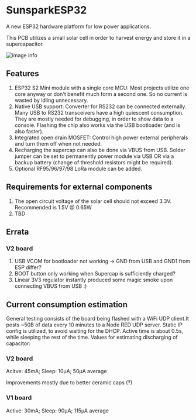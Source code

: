 # SunsparkESP32
A new ESP32 hardware platform for low power applications.

This PCB utilizes a small solar cell in order to harvest energy and store it in a supercapacitor.

![image info](doc/V2/pcb_render.PNG)

## Features
1. ESP32 S2 Mini module with a single core MCU: Most projects utilize one core anyway or don't benefit much form a second one. So no current is wasted by idling unnecessary.
2. Native USB support: Converter for RS232 can be connected externally. Many USB to RS232 transceivers have a high quiescent consumption. They are mostly needed for debugging, in order to show data to a console. Flashing the chip also works via the USB bootloader (and is also faster).
3. Integrated open drain MOSFET: Control high power external peripherals and turn them off when not needed.
4. Recharging the supercap can also be done via VBUS from USB. Solder jumper can be set to permanently power module via USB OR via a backup battery (change of threshold resistors might be required).
5. Optional RF95/96/97/98 LoRa module can be added.

## Requirements for external components
1. The open circuit voltage of the solar cell should not exceed 3.3V. Recommended is 1.5V @ 0.65W
2. TBD

## Errata
### V2 board
1. USB VCOM for bootloader not working -> GND from USB and GND1 from ESP differ?
2. BOOT button only working when Supercap is sufficiently charged?
3. Linear 3V3 regulator instantly produced some magic smoke upon connecting VBUS from USB :)

## Current consumption estimation
General testing consists of the board being flashed with a WiFi UDP client.It posts ~50B of data every 10 minutes to a Node RED UDP server. Static IP config is utilized, to avoid waiting for the DHCP.
Active time is about 0.5s, while sleeping the rest of the time.
Values for estimating discharging of capacitor:
### V2 board
Acitve: 45mA; Sleep: 10µA; 50µA average

Improvements mostly due to better ceramic caps (?)
### V1 board
Active: 30mA; Sleep: 90µA; 115µA average

